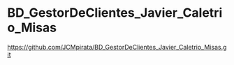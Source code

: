 # BD_GestorDeClientes_Javier_Caletrio_Misas
https://github.com/JCMpirata/BD_GestorDeClientes_Javier_Caletrio_Misas.git
